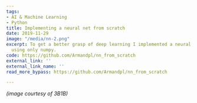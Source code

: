 ```yaml
---
tags:
- AI & Machine Learning
- Python
title: Implementing a neural net from scratch
date: 2019-11-29
image: "/media/nn-2.png"
excerpt: To get a better grasp of deep learning I implemented a neural net from scratch,
  using only numpy.
code: https://github.com/Armandpl/nn_from_scratch
external_link: ''
external_link_name: ''
read_more_bypass: https://github.com/Armandpl/nn_from_scratch

---
```

*(image courtesy of 3B1B)*
